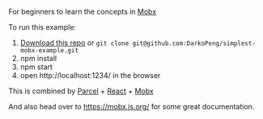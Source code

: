 For beginners to learn the concepts in [Mobx](https://mobx.js.org/)

To run this example:

1. [Download this repo](https://github.com/DarkoPeng/simplest-mobx-example/archive/master.zip) or `git clone git@github.com:DarkoPeng/simplest-mobx-example.git`
2. npm install
3. npm start
4. open http://localhost:1234/ in the browser

This is combined by [Parcel](https://parceljs.org/) + [React](https://reactjs.org/) + [Mobx](https://mobx.js.org/)

And also head over to https://mobx.js.org/ for some great documentation.

